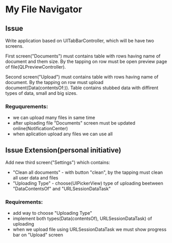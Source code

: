 # My File Navigator

## Issue

Write application based on UITabBarController, which will be have two screens.

First screen("Documents") must contains table with rows having name of document and them size.
By the tapping on row must be open preview page of file(QLPreviewController).

Second screen("Upload") must contains table with rows having name of document.
By the tapping on row must upload document(Data(contentsOf:)).
Table contains stubbed data with diffirent types of data, small and big sizes.

### Reguqurements:

- we can upload many files in same time
- after uploading file "Documents" screen must be updated online(NotificationCenter)
- when aplication upload any files we can use all


## Issue Extension(personal initiative)

Add new third screen("Settings") which contains:
- "Clean all documents" - with button "clean", by the tapping must clean all user data and files
- "Uploading Type" - choose(UIPickerView) type of uploading beetween "DataContentsOf" and "URLSessionDataTask"

### Requirements:

- add way to choose "Uploading Type"
- implement both types(Data(contentsOf), URLSessionDataTask) of uploading
- when we upload file using URLSessionDataTask we must show progress bar on "Upload" screen

